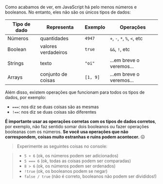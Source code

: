 Como acabamos de ver, em JavaScript há pelo menos números e booleanos. No entanto, eles não são os únicos tipos de dados:

| Tipo de dado | Representa          | Exemplo | Operações                   |
|--------------|---------------------|---------|-----------------------------|
|Números       |quantidades          | `4947`  | `+`, `-`, `*`, `%`, `<`, etc|
|Boolean       | valores verdadeiros | `true`  | `&&`, `!`, etc              |
|Strings       | texto               | `"oi"`  | ...em breve o veremos...    |
|Arrays        | conjunto de coisas  | `[1, 9]`| ...em breve o veremos...    |
 
Além disso, existem operações que funcionam para todos os tipos de dados, por exemplo:

* `===`: nos diz se duas coisas são as mesmas
* `!==`: nos diz se duas coisas são diferentes

**É importante usar as operações corretas com os tipos de dados corretos**, por exemplo, não faz sentido somar dois booleanos ou fazer operações booleanas com os números. **Se você usa operações que não correspondem, coisas muito estranhas e ruins podem acontecer.** :confounded:

> Experimente as seguintes coisas no console:

> * `5 + 6` (ok, os números podem ser adicionados)
> * `5 === 6` (ok, todas as coisas podem ser comparadas)
> * `8 > 6` (ok, os números podem ser ordenados)
> * `!true` (ok, os booleanos podem se negar)
> * `false / true` (não é correto, booleanos não podem ser divididos!)

